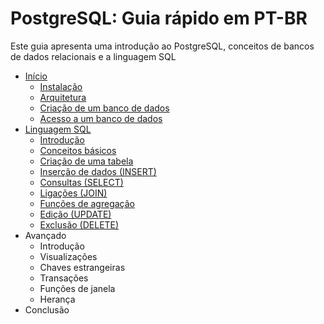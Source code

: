 # PostgreSQL: Guia rápido em PT-BR
Este guia apresenta uma introdução ao PostgreSQL, conceitos de bancos de dados relacionais e a linguagem SQL

  - [Início](https://github.com/GugahBrz/postgresql-ptbr/blob/master/parte-1/README.md#1-inicio)
    - [Instalação](https://github.com/GugahBrz/postgresql-ptbr/blob/master/parte-1/README.md#11-instala%C3%A7%C3%A3o)
    - [Arquitetura](https://github.com/GugahBrz/postgresql-ptbr/blob/master/parte-1/README.md#12-arquitetura)
    - [Criação de um banco de dados](https://github.com/GugahBrz/postgresql-ptbr/blob/master/parte-1/README.md#13-cria%C3%A7%C3%A3o-de-um-banco-de-dados)
    - [Acesso a um banco de dados](https://github.com/GugahBrz/postgresql-ptbr/blob/master/parte-1/README.md#14-acesso-a-um-banco-de-dados)
  - [Linguagem SQL](https://github.com/GugahBrz/postgresql-ptbr/blob/master/parte-2/README.md#2-linguagem-sql)
    - [Introdução](https://github.com/GugahBrz/postgresql-ptbr/blob/master/parte-2/README.md#21-introdu%C3%A7%C3%A3o)
    - [Conceitos básicos](https://github.com/GugahBrz/postgresql-ptbr/blob/master/parte-2/README.md#22-conceitos-b%C3%A1sicos)
    - [Criação de uma tabela](https://github.com/GugahBrz/postgresql-ptbr/blob/master/parte-2/README.md#23-cria%C3%A7%C3%A3o-de-uma-tabela)
    - [Inserção de dados (INSERT)](https://github.com/GugahBrz/postgresql-ptbr/blob/master/parte-2/README.md#24-inser%C3%A7%C3%A3o-de-dados-insert)
    - [Consultas (SELECT)](https://github.com/GugahBrz/postgresql-ptbr/blob/master/parte-2/README.md#25-consultas-select)
    - [Ligações (JOIN)](https://github.com/GugahBrz/postgresql-ptbr/blob/master/parte-2/README.md#26-liga%C3%A7%C3%B5es-join)
    - [Funções de agregação](https://github.com/GugahBrz/postgresql-ptbr/blob/master/parte-2/README.md#27-fun%C3%A7%C3%B5es-de-agrega%C3%A7%C3%A3o)
    - [Edição (UPDATE)](https://github.com/GugahBrz/postgresql-ptbr/blob/master/parte-2/README.md#28-edi%C3%A7%C3%A3o-update)
    - [Exclusão (DELETE)](https://github.com/GugahBrz/postgresql-ptbr/blob/master/parte-2/README.md#29-exclus%C3%A3o-delete)
  - Avançado
    - Introdução
    - Visualizações
    - Chaves estrangeiras
    - Transações
    - Funções de janela
    - Herança
  - Conclusão
